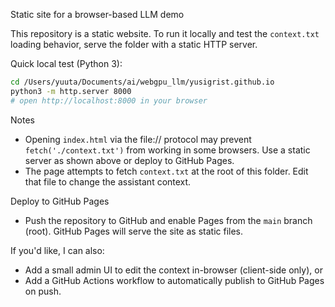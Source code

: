 Static site for a browser-based LLM demo

This repository is a static website. To run it locally and test the `context.txt` loading behavior, serve the folder with a static HTTP server.

Quick local test (Python 3):

```bash
cd /Users/yuuta/Documents/ai/webgpu_llm/yusigrist.github.io
python3 -m http.server 8000
# open http://localhost:8000 in your browser
```

Notes
- Opening `index.html` via the file:// protocol may prevent `fetch('./context.txt')` from working in some browsers. Use a static server as shown above or deploy to GitHub Pages.
- The page attempts to fetch `context.txt` at the root of this folder. Edit that file to change the assistant context.

Deploy to GitHub Pages
- Push the repository to GitHub and enable Pages from the `main` branch (root). GitHub Pages will serve the site as static files.

If you'd like, I can also:
- Add a small admin UI to edit the context in-browser (client-side only), or
- Add a GitHub Actions workflow to automatically publish to GitHub Pages on push.
